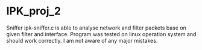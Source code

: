 # IPK_proj_2

Sniffer ipk-sniffer.c is able to analyse network and filter packets base on given filter and interface.
Program was tested on linux operation system and should work correctly. 
I am not aware of any major mistakes.